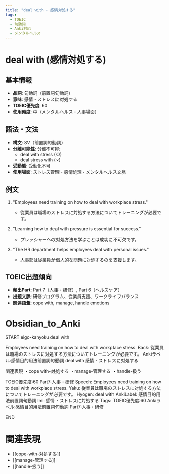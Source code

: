 ```yaml
---
title: "deal with - 感情対処する"
tags:
  - TOEIC
  - 句動詞
  - Anki対応
  - メンタルヘルス
---
```


# deal with (感情対処する)

## 基本情報
- **品詞**: 句動詞（前置詞句動詞）
- **意味**: 感情・ストレスに対処する
- **TOEIC優先度**: 60
- **使用頻度**: 中（メンタルヘルス・人事場面）

## 語法・文法
- **構文**: SV（前置詞句動詞）
- **分離可能性**: 分離不可能
  - deal with stress (○)
  - deal stress with (×)
- **受動態**: 受動化不可
- **使用場面**: ストレス管理・感情処理・メンタルヘルス文脈

## 例文
1. "Employees need training on how to deal with workplace stress."
   - 従業員は職場のストレスに対処する方法についてトレーニングが必要です。

2. "Learning how to deal with pressure is essential for success."
   - プレッシャーへの対処方法を学ぶことは成功に不可欠です。

3. "The HR department helps employees deal with personal issues."
   - 人事部は従業員が個人的な問題に対処するのを支援します。

## TOEIC出題傾向
- **頻出Part**: Part 7（人事・研修）, Part 6（ヘルスケア）
- **出題文脈**: 研修プログラム、従業員支援、ワークライフバランス
- **関連語彙**: cope with, manage, handle emotions

# Obsidian_to_Anki
START
eigo-kanyoku
deal with

Employees need training on how to deal with workplace stress.
Back: 
従業員は職場のストレスに対処する方法についてトレーニングが必要です。
Ankiラベル:感情目的用法前置詞句動詞
deal with
感情・ストレスに対処する

関連表現
・cope with-対処する
・manage-管理する
・handle-扱う

TOEIC優先度:60
Part7:人事・研修
Speech: Employees need training on how to deal with workplace stress.
Yaku: 従業員は職場のストレスに対処する方法についてトレーニングが必要です。
Hyogen: deal with
AnkiLabel: 感情目的用法前置詞句動詞
Imi: 感情・ストレスに対処する
Tags: TOEIC優先度:60 Ankiラベル:感情目的用法前置詞句動詞 Part7:人事・研修
<!--ID: 1754245387223-->
END

# 関連表現
- [[cope-with-対処する]]
- [[manage-管理する]]
- [[handle-扱う]]